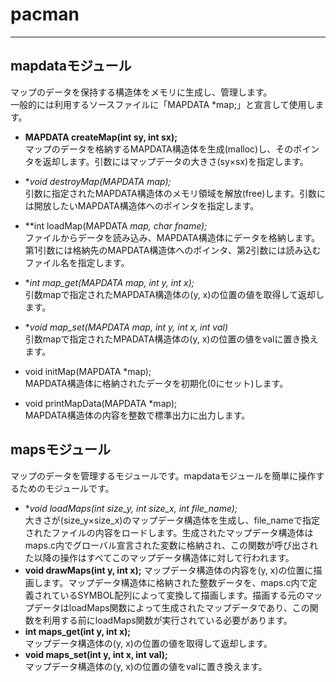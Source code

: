# pacman

-----

## mapdataモジュール
マップのデータを保持する構造体をメモリに生成し、管理します。  
一般的には利用するソースファイルに「MAPDATA *map;」と宣言して使用します。

- **MAPDATA createMap(int sy, int sx);**  
マップのデータを格納するMAPDATA構造体を生成(malloc)し、そのポインタを返却します。引数にはマップデータの大きさ(sy×sx)を指定します。

- **void destroyMap(MAPDATA *map);**  
引数に指定されたMAPDATA構造体のメモリ領域を解放(free)します。引数には開放したいMAPDATA構造体へのポインタを指定します。

- **int loadMap(MAPDATA *map, char *fname);**  
ファイルからデータを読み込み、MAPDATA構造体にデータを格納します。第1引数には格納先のMAPDATA構造体へのポインタ、第2引数には読み込むファイル名を指定します。

- **int map_get(MAPDATA *map, int y, int x);**  
引数mapで指定されたMAPDATA構造体の(y, x)の位置の値を取得して返却します。

- **void map_set(MAPDATA *map, int y, int x, int val)**  
引数mapで指定されたMPADATA構造体の(y, x)の位置の値をvalに置き換えます。

- void initMap(MAPDATA *map);  
MAPDATA構造体に格納されたデータを初期化(0にセット)します。

- void printMapData(MAPDATA *map);  
MAPDATA構造体の内容を整数で標準出力に出力します。


## mapsモジュール
マップのデータを管理するモジュールです。mapdataモジュールを簡単に操作するためのモジュールです。

- **void loadMaps(int size_y, int size_x, int *file_name);**  
大きさが(size_y×size_x)のマップデータ構造体を生成し、file_nameで指定されたファイルの内容をロードします。生成されたマップデータ構造体はmaps.c内でグローバル宣言された変数に格納され、この関数が呼び出された以降の操作はすべてこのマップデータ構造体に対して行われます。
- **void drawMaps(int y, int x);**
マップデータ構造体の内容を(y, x)の位置に描画します。マップデータ構造体に格納された整数データを、maps.c内で定義されているSYMBOL配列によって変換して描画します。描画する元のマップデータはloadMaps関数によって生成されたマップデータであり、この関数を利用する前にloadMaps関数が実行されている必要があります。
- **int maps_get(int y, int x);**  
マップデータ構造体の(y, x)の位置の値を取得して返却します。
- **void maps_set(int y, int x, int val);**  
マップデータ構造体の(y, x)の位置の値をvalに置き換えます。
